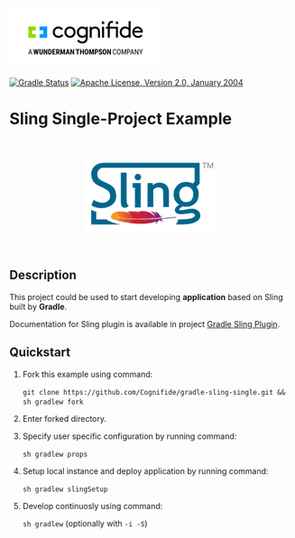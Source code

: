 ![Cognifide logo](docs/cognifide-logo.png)

[![Gradle Status](https://gradleupdate.appspot.com/Cognifide/gradle-sling-single/status.svg)](https://gradleupdate.appspot.com/Cognifide/gradle-sling-single/status)
[![Apache License, Version 2.0, January 2004](https://img.shields.io/github/license/Cognifide/gradle-sling-single.svg?label=License)](http://www.apache.org/licenses/)

# Sling Single-Project Example

<br>
<p align="center">
  <img src="docs/sling-logo.png" alt="Sling Logo"/>
</p>
<br>


## Description

This project could be used to start developing **application** based on Sling built by **Gradle**.

Documentation for Sling plugin is available in project [Gradle Sling Plugin](https://github.com/Cognifide/gradle-sling-plugin).

## Quickstart

1. Fork this example using command:

    `git clone https://github.com/Cognifide/gradle-sling-single.git && sh gradlew fork`

2. Enter forked directory.
3. Specify user specific configuration by running command:

    `sh gradlew props`

4. Setup local instance and deploy application by running command:

    `sh gradlew slingSetup`

5. Develop continuosly using command:

    `sh gradlew` (optionally with `-i -S`)
